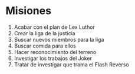 # Misiones

1. Acabar con el plan de Lex Luthor
2. Crear la liga de la justicia
3. Buscar nuevos miembros para la liga
4. Buscar comida para ellos
5. Hacer reconocimiento del terreno
6. Investigar los trabajos del Joker
7. Tratar de investigar que trama el Flash Reverso
